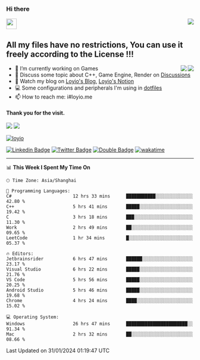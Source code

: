 <h3 align="left">Hi there</h3>
<img src='https://em-content.zobj.net/source/animated-noto-color-emoji/356/waving-hand_light-skin-tone_1f44b-1f3fb_1f3fb.gif' width='28' />
<a align="right" href="https://github.com/loyio/loyio/blob/master/STAR/README.md"><img align="right" src="https://img.shields.io/badge/LOYIO-STAR-green" /></a>

## All my files have no restrictions, You can use it freely according to the License !!!

<a href="https://github.com/loyio#gh-light-mode-only">
     <img align="right"  src="https://loy-readme.vercel.app/api/top-langs/?username=loyio&langs_count=6&hide=css,html,jupyter%20notebook" />
</a>

<a href="https://github.com/loyio#gh-dark-mode-only">
  <img align="right"  src="https://loy-readme.vercel.app/api/top-langs/?username=loyio&langs_count=6&theme=slateorange&hide=css,html,jupyter%20notebook" />
</a>



- 🔭 I’m currently working on Games
- 💬 Discuss some topic about C++, Game Engine, Render on [Discussions](https://github.com/loyio/loyio/discussions)
- 📔 Watch my blog on [Loyio's Blog](https://loyio.me), [Loyio's Notion](https://loyio.notion.site/loyio/Loyio-s-Dashboard-2f56bd29222a445ea9d9e8802a1ac83b)
- 💻 Some configurations and peripherals I'm using in [dotfiles](https://github.com/loyio/dotfiles)
- 📫 How to reach me: i#loyio.me


#### Thank you for the visit.
<img src="http://profile-counter.glitch.me/loyio/count.svg" />

<img src="https://loy-readme.vercel.app/api?username=loyio&show_icons=true&hide=stars&include_all_commits=true&hide_title=true&theme=slateorange" />

     

[![loyio](https://github-profile-trophy.vercel.app/?username=loyio&theme=onedark&column=4)](https://github.com/loyio)

[![Linkedin Badge](https://img.shields.io/badge/-@loyio-0077b5?style=flat-square&logo=Linkedin&logoColor=white&labelColor=0077b5&link=https://www.linkedin.com/in/loyio-hex-363172158/)](https://www.linkedin.com/in/loyio-hex-363172158/)
[![Twitter Badge](https://img.shields.io/badge/-@loyiome-000000?style=flat-square&labelColor=000000&logo=x&logoColor=white&link=https://twitter.com/loyiome)](https://twitter.com/loyiome)
[![Double Badge](https://img.shields.io/badge/@loyio-007722?style=flat&logo=Douban&logoColor=white)](https://www.douban.com/people/susmote)
[![wakatime](https://wakatime.com/badge/user/c0ddc104-5a20-41d1-ab9a-c4d9ea20a4d9.svg)](https://wakatime.com/@c0ddc104-5a20-41d1-ab9a-c4d9ea20a4d9)

-------
<!--START_SECTION:waka-->
📊 **This Week I Spent My Time On** 

```text
🕑︎ Time Zone: Asia/Shanghai

💬 Programming Languages: 
C#                       12 hrs 33 mins      ███████████░░░░░░░░░░░░░░   42.80 % 
C++                      5 hrs 41 mins       █████░░░░░░░░░░░░░░░░░░░░   19.42 % 
C                        3 hrs 18 mins       ███░░░░░░░░░░░░░░░░░░░░░░   11.30 % 
Work                     2 hrs 49 mins       ██░░░░░░░░░░░░░░░░░░░░░░░   09.65 % 
LeetCode                 1 hr 34 mins        █░░░░░░░░░░░░░░░░░░░░░░░░   05.37 % 

🔥 Editors: 
Jetbrainsrider           6 hrs 47 mins       ██████░░░░░░░░░░░░░░░░░░░   23.17 % 
Visual Studio            6 hrs 22 mins       █████░░░░░░░░░░░░░░░░░░░░   21.76 % 
VS Code                  5 hrs 56 mins       █████░░░░░░░░░░░░░░░░░░░░   20.25 % 
Android Studio           5 hrs 46 mins       █████░░░░░░░░░░░░░░░░░░░░   19.68 % 
Chrome                   4 hrs 24 mins       ████░░░░░░░░░░░░░░░░░░░░░   15.02 % 

💻 Operating System: 
Windows                  26 hrs 47 mins      ███████████████████████░░   91.34 % 
Mac                      2 hrs 32 mins       ██░░░░░░░░░░░░░░░░░░░░░░░   08.66 % 
```


 Last Updated on 31/01/2024 01:19:47 UTC
<!--END_SECTION:waka-->
